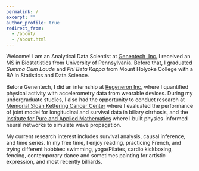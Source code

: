 ```yaml
---
permalink: /
excerpt: ""
author_profile: true
redirect_from: 
  - /about/
  - /about.html
---
```


Welcome! I am an Analytical Data Scientist at [Genentech, Inc.](https://www.gene.com/) I received an MS in Biostatistics from University of Pennsylvania. Before that, I graduated *Summa Cum Laude* and *Phi Beta Kappa* from Mount Holyoke College with a BA in Statistics and Data Science.

Before Genentech, I did an internship at [Regeneron Inc.](https://www.regeneron.com/) where I quantified physical activity with accelerometry data from wearable devices. During my undergraduate studies, I also had the opportunity to conduct research at [Memorial Sloan Kettering Cancer Center](https://www.mskcc.org/departments/epidemiology-biostatistics) where I evaluated the performance of joint model for longitudinal and survival data in biliary cirrhosis, and the [Institute for Pure and Applied Mathematics](https://www.ipam.ucla.edu/) where I built physics-informed neural networks to simulate wave propagation.

My current research interest includes survival analysis, causal inference, and time series. In my free time, I enjoy reading, practicing French, and trying different hobbies: swimming, yoga/Pilates, cardio kickboxing, fencing, contemporary dance and sometimes painting for artistic expression, and most recently billiards.
